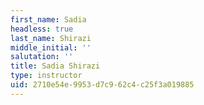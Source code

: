 ```yaml
---
first_name: Sadia
headless: true
last_name: Shirazi
middle_initial: ''
salutation: ''
title: Sadia Shirazi
type: instructor
uid: 2710e54e-9953-d7c9-62c4-c25f3a019885
---
```

